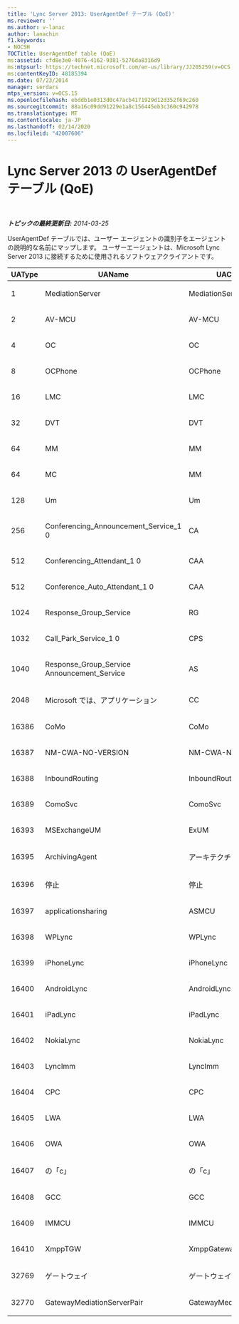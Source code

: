 ```yaml
---
title: 'Lync Server 2013: UserAgentDef テーブル (QoE)'
ms.reviewer: ''
ms.author: v-lanac
author: lanachin
f1.keywords:
- NOCSH
TOCTitle: UserAgentDef table (QoE)
ms:assetid: cfd8e3e0-4076-4162-9381-5276da8316d9
ms:mtpsurl: https://technet.microsoft.com/en-us/library/JJ205259(v=OCS.15)
ms:contentKeyID: 48185394
ms.date: 07/23/2014
manager: serdars
mtps_version: v=OCS.15
ms.openlocfilehash: ebddb1e0313d0c47acb4171929d12d352f69c260
ms.sourcegitcommit: 88a16c09dd91229e1a8c156445eb3c360c942978
ms.translationtype: MT
ms.contentlocale: ja-JP
ms.lasthandoff: 02/14/2020
ms.locfileid: "42007606"
---
```

<div data-xmlns="http://www.w3.org/1999/xhtml">

<div class="topic" data-xmlns="http://www.w3.org/1999/xhtml" data-msxsl="urn:schemas-microsoft-com:xslt" data-cs="http://msdn.microsoft.com/">

<div data-asp="http://msdn2.microsoft.com/asp">

# <a name="useragentdef-table-qoe-in-lync-server-2013"></a>Lync Server 2013 の UserAgentDef テーブル (QoE)

</div>

<div id="mainSection">

<div id="mainBody">

<span> </span>

_**トピックの最終更新日:** 2014-03-25_

UserAgentDef テーブルでは、ユーザー エージェントの識別子をエージェントの説明的な名前にマップします。 ユーザーエージェントは、Microsoft Lync Server 2013 に接続するために使用されるソフトウェアクライアントです。


<table>
<colgroup>
<col style="width: 33%" />
<col style="width: 33%" />
<col style="width: 33%" />
</colgroup>
<thead>
<tr class="header">
<th>UAType</th>
<th>UAName</th>
<th>UACategory</th>
</tr>
</thead>
<tbody>
<tr class="odd">
<td><p>1 </p></td>
<td><p>MediationServer</p></td>
<td><p>MediationServer</p></td>
</tr>
<tr class="even">
<td><p>2 </p></td>
<td><p>AV-MCU</p></td>
<td><p>AV-MCU</p></td>
</tr>
<tr class="odd">
<td><p>4 </p></td>
<td><p>OC</p></td>
<td><p>OC</p></td>
</tr>
<tr class="even">
<td><p>8 </p></td>
<td><p>OCPhone</p></td>
<td><p>OCPhone</p></td>
</tr>
<tr class="odd">
<td><p>16 </p></td>
<td><p>LMC</p></td>
<td><p>LMC</p></td>
</tr>
<tr class="even">
<td><p>32</p></td>
<td><p>DVT</p></td>
<td><p>DVT</p></td>
</tr>
<tr class="odd">
<td><p>64</p></td>
<td><p>MM</p></td>
<td><p>MM</p></td>
</tr>
<tr class="even">
<td><p>64</p></td>
<td><p>MC</p></td>
<td><p>MM</p></td>
</tr>
<tr class="odd">
<td><p>128</p></td>
<td><p>Um</p></td>
<td><p>Um</p></td>
</tr>
<tr class="even">
<td><p>256</p></td>
<td><p>Conferencing_Announcement_Service_1 0</p></td>
<td><p>CA</p></td>
</tr>
<tr class="odd">
<td><p>512</p></td>
<td><p>Conferencing_Attendant_1 0</p></td>
<td><p>CAA</p></td>
</tr>
<tr class="even">
<td><p>512</p></td>
<td><p>Conference_Auto_Attendant_1 0</p></td>
<td><p>CAA</p></td>
</tr>
<tr class="odd">
<td><p>1024</p></td>
<td><p>Response_Group_Service</p></td>
<td><p>RG</p></td>
</tr>
<tr class="even">
<td><p>1032</p></td>
<td><p>Call_Park_Service_1 0</p></td>
<td><p>CPS</p></td>
</tr>
<tr class="odd">
<td><p>1040</p></td>
<td><p>Response_Group_Service Announcement_Service</p></td>
<td><p>AS</p></td>
</tr>
<tr class="even">
<td><p>2048</p></td>
<td><p>Microsoft では、アプリケーション</p></td>
<td><p>CC</p></td>
</tr>
<tr class="odd">
<td><p>16386</p></td>
<td><p>CoMo</p></td>
<td><p>CoMo</p></td>
</tr>
<tr class="even">
<td><p>16387</p></td>
<td><p>NM-CWA-NO-VERSION</p></td>
<td><p>NM-CWA-NO-VERSION</p></td>
</tr>
<tr class="odd">
<td><p>16388</p></td>
<td><p>InboundRouting</p></td>
<td><p>InboundRouting</p></td>
</tr>
<tr class="even">
<td><p>16389</p></td>
<td><p>ComoSvc</p></td>
<td><p>ComoSvc</p></td>
</tr>
<tr class="odd">
<td><p>16393</p></td>
<td><p>MSExchangeUM</p></td>
<td><p>ExUM</p></td>
</tr>
<tr class="even">
<td><p>16395</p></td>
<td><p>ArchivingAgent</p></td>
<td><p>アーキテクチャエージェント</p></td>
</tr>
<tr class="odd">
<td><p>16396</p></td>
<td><p>停止</p></td>
<td><p>停止</p></td>
</tr>
<tr class="even">
<td><p>16397</p></td>
<td><p>applicationsharing</p></td>
<td><p>ASMCU</p></td>
</tr>
<tr class="odd">
<td><p>16398</p></td>
<td><p>WPLync</p></td>
<td><p>WPLync</p></td>
</tr>
<tr class="even">
<td><p>16399</p></td>
<td><p>iPhoneLync</p></td>
<td><p>iPhoneLync</p></td>
</tr>
<tr class="odd">
<td><p>16400</p></td>
<td><p>AndroidLync</p></td>
<td><p>AndroidLync</p></td>
</tr>
<tr class="even">
<td><p>16401</p></td>
<td><p>iPadLync</p></td>
<td><p>iPadLync</p></td>
</tr>
<tr class="odd">
<td><p>16402</p></td>
<td><p>NokiaLync</p></td>
<td><p>NokiaLync</p></td>
</tr>
<tr class="even">
<td><p>16403</p></td>
<td><p>LyncImm</p></td>
<td><p>LyncImm</p></td>
</tr>
<tr class="odd">
<td><p>16404</p></td>
<td><p>CPC</p></td>
<td><p>CPC</p></td>
</tr>
<tr class="even">
<td><p>16405</p></td>
<td><p>LWA</p></td>
<td><p>LWA</p></td>
</tr>
<tr class="odd">
<td><p>16406</p></td>
<td><p>OWA</p></td>
<td><p>OWA</p></td>
</tr>
<tr class="even">
<td><p>16407</p></td>
<td><p>の「c」</p></td>
<td><p>の「c」</p></td>
</tr>
<tr class="odd">
<td><p>16408</p></td>
<td><p>GCC</p></td>
<td><p>GCC</p></td>
</tr>
<tr class="even">
<td><p>16409</p></td>
<td><p>IMMCU</p></td>
<td><p>IMMCU</p></td>
</tr>
<tr class="odd">
<td><p>16410</p></td>
<td><p>XmppTGW</p></td>
<td><p>XmppGateway</p></td>
</tr>
<tr class="even">
<td><p>32769</p></td>
<td><p>ゲートウェイ</p></td>
<td><p>ゲートウェイ</p></td>
</tr>
<tr class="odd">
<td><p>32770</p></td>
<td><p>GatewayMediationServerPair</p></td>
<td><p>GatewayMediationServerPair</p></td>
</tr>
</tbody>
</table>


</div>

<span> </span>

</div>

</div>

</div>

